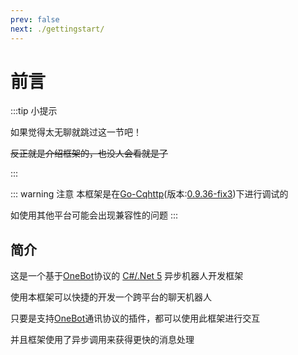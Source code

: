 ```yaml
---
prev: false
next: ./gettingstart/
---
```


# 前言

:::tip 小提示

如果觉得太无聊就跳过这一节吧！

~~反正就是介绍框架的，也没人会看就是了~~

:::

::: warning 注意
本框架是在[Go-Cqhttp](https://github.com/Mrs4s/go-cqhttp)(版本:[0.9.36-fix3](https://github.com/Mrs4s/go-cqhttp/releases/tag/v0.9.36-fix3))下进行调试的

如使用其他平台可能会出现兼容性的问题
:::

## 简介

这是一个基于[OneBot](https://github.com/howmanybots/onebot)协议的 [C#/.Net 5](https://dotnet.microsoft.com/download/dotnet/5.0) 异步机器人开发框架

使用本框架可以快捷的开发一个跨平台的聊天机器人

只要是支持[OneBot](https://github.com/howmanybots/onebot)通讯协议的插件，都可以使用此框架进行交互

并且框架使用了异步调用来获得更快的消息处理